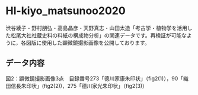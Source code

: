 # HI-kiyo_matsunoo2020
渋谷綾子・野村朋弘・高島晶彦・天野真志・山田太造「考古学・植物学を活用した松尾大社社蔵史料の料紙の構成物分析」の関連データです。再検証が可能なように，各図版に使用した顕微鏡撮影画像を公開しております。  

## データ内容
図2：顕微鏡撮影画像3点　目録番号273「德川家康朱印状」（fig2(1)），90「織田信長朱印状」(fig2(2))，275「德川家光朱印状」（fig2(3)）  



